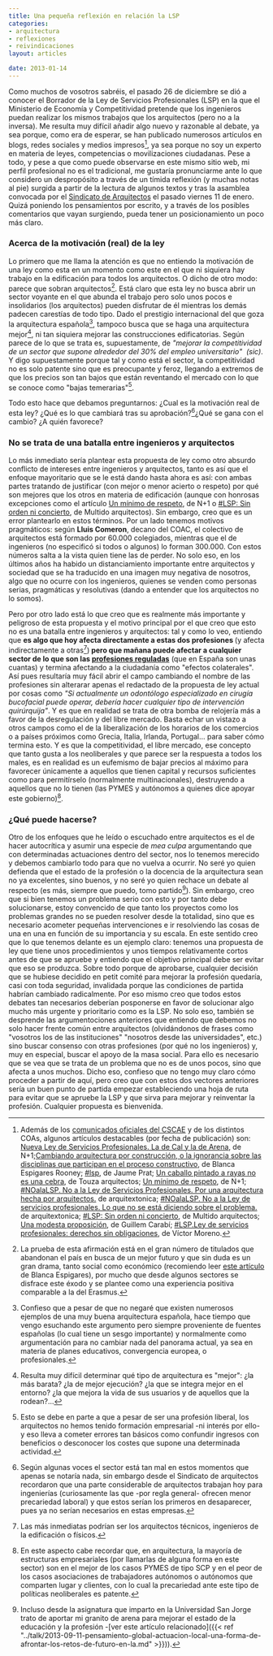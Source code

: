 ```yaml
---
title: Una pequeña reflexión en relación la LSP
categories:
- arquitectura
- reflexiones
- reivindicaciones
layout: articles

date: 2013-01-14
---
```

Como muchos de vosotros sabréis, el pasado 26 de diciembre se dió a conocer el Borrador de la Ley de Servicios Profesionales (LSP) en la que el Ministerio de Economía y Competitividad pretende que los ingenieros puedan realizar los mismos trabajos que los arquitectos (pero no a la inversa). Me resulta muy difícil añadir algo nuevo y razonable al debate, ya sea porque, como era de esperar, se han publicado numerosos artículos en blogs, redes sociales y medios impresos[^1], ya sea porque no soy un experto en materia de leyes, competencias o movilizaciones ciudadanas. Pese a todo, y pese a que como puede observarse en este mismo sitio web, mi perfil profesional no es el tradicional, me gustaría pronunciarme ante lo que considero un despropósito a través de un tímida reflexión (y muchas notas al pie) surgida a partir de la lectura de algunos textos y tras la asamblea convocada por el <a href="http://www.sindicatoarquitectos.es/">Sindicato de Arquitectos</a> el pasado viernes 11 de enero. Quizá poniendo los pensamientos por escrito, y a través de los posibles comentarios que vayan surgiendo, pueda tener un posicionamiento un poco más claro.<!--more-->

### Acerca de la motivación (real) de la ley

Lo primero que me llama la atención es que no entiendo la motivación de una ley como esta en un momento como este en el que ni siquiera hay trabajo en la edificación para todos los arquitectos. O dicho de otro modo: parece que sobran arquitectos[^2]. Está claro que esta ley no busca abrir un sector voyante en el que abunda el trabajo pero solo unos pocos e insolidarios (los arquitectos) pueden disfrutar de él mientras los demás padecen carestías de todo tipo. Dado el prestigio internacional del que goza la arquitectura española[^3], tampoco busca que se haga una arquitectura mejor[^4], ni tan siquiera mejorar las construcciones edificatorias. Según parece de lo que se trata es, supuestamente, de <i>"mejorar la competitividad de un sector que supone alrededor del 30% del empleo universitario"&nbsp; (sic)</i>. Y digo supuestamente porque tal y como está el sector, la competitividad no es solo patente sino que es preocupante y feroz, llegando a extremos de que los precios son tan bajos que están reventando el mercado con lo que se conoce como "bajas temerarias"[^5].

Todo esto hace que debamos preguntarnos: ¿Cual es la motivación real de esta ley? ¿Qué es lo que cambiará tras su aprobación?[^6]¿Qué se gana con el cambio? ¿A quién favorece?

### No se trata de una batalla entre ingenieros y arquitectos
Lo más inmediato sería plantear esta propuesta de ley como otro absurdo conflicto de intereses entre ingenieros y arquitectos, tanto es así que el enfoque mayoritario que se le está dando hasta ahora es así: con ambas partes tratando de justificar (con mejor o menor acierto o respeto) por qué son mejores que los otros en materia de edificación (aunque con honrosas excepciones como el artículo <a href="http://nmas1.wordpress.com/2013/01/05/un-minimo-de-respeto/">Un mínimo de respeto</a>, de N+1 o <a href="http://multido.blogspot.com.es/2013/01/lsp-sin-orden-ni-concierto.html">#LSP: Sin orden ni concierto</a>, de Multido arquitectos). Sin embargo, creo que es un error plantearlo en estos términos. Por un lado tenemos motivos pragmáticos: según **Lluis Comeron**, decano del COAC, el colectivo de arquitectos está formado por 60.000 colegiados, mientras que el de ingenieros (no especificó si todos o algunos) lo forman 300.000. Con estos números salta a la vista quien tiene las de perder. No solo eso, en los últimos años ha habido un distanciamiento importante entre arquitectos y sociedad que se ha traducido en una imagen muy negativa de nosotros, algo que no ocurre con los ingenieros, quienes se venden como personas serias, pragmáticas y resolutivas (dando a entender que los arquitectos no lo somos).

Pero por otro lado está lo que creo que es realmente más importante y peligroso de esta propuesta y el motivo principal por el que creo que esto no es una batalla entre ingenieros y arquitectos: tal y como lo veo, entiendo que <strong>es algo que hoy afecta directamente a estas dos profesiones </strong>(y afecta indirectamente a otras[^7])<strong> pero que mañana puede afectar a cualquier sector de lo que son las <a href="http://es.wikipedia.org/wiki/Profesion_regulada">profesiones reguladas</a></strong> (que en España son unas cuantas) y termina afectando a la ciudadanía como "efectos colaterales". Así pues resultaría muy fácil abrir el campo cambiando el nombre de las profesiones sin alterarar apenas el redactado de la propuesta de ley actual por cosas como <em>"Si actualmente un odontólogo especializado en cirugía bucofacial puede operar, debería hacer cualquier tipo de intervención quirúrquija"</em>. Y es que en realidad se trata de otra bomba de relojería más a favor de la desregulación y del libre mercado. Basta echar un vistazo a otros campos como el de la liberalización de los horarios de los comercios o a países próximos como Grecia, Italia, Irlanda, Portugal... para saber cómo termina esto. Y es que la competitividad, el libre mercado, ese concepto que tanto gusta a los neoliberales y que parece ser la respuesta a todos los males, es en realidad es un eufemismo de bajar precios al máximo para favorecer únicamente a aquellos que tienen capital y recursos suficientes como para permitírselo (normalmente multinacionales), destruyendo a aquellos que no lo tienen (las PYMES y autónomos a quienes dice apoyar este gobierno)[^8].</p>

### ¿Qué puede hacerse?

Otro de los enfoques que he leído o escuchado entre arquitectos es el de hacer autocrítica y asumir una especie de <em>mea culpa</em> argumentando que con determinadas actuaciones dentro del sector, nos lo tenemos merecido y debemos cambiarlo todo para que no vuelva a ocurrir. No seré yo quien defienda que el estado de la profesión o la docencia de la arquitectura sean no ya excelentes, sino buenos, y no seré yo quien rechace un debate al respecto (es más, siempre que puedo, tomo partido[^9]). Sin embargo, creo que si bien tenemos un problema serio con esto y por tanto debe solucionarse, estoy convencido de que tanto los proyectos como los problemas grandes no se pueden resolver desde la totalidad, sino que es necesario acometer pequeñas intervenciones e ir resolviendo las cosas de una en una en función de su importancia y su escala. En este sentido creo que lo que tenemos delante es un ejemplo claro: tenemos una propuesta de ley que tiene unos procedimientos y unos tiempos relativamente cortos antes de que se apruebe y entiendo que el objetivo principal debe ser evitar que eso se produzca. Sobre todo porque de aprobarse, cualquier decisión que se hubiese decidido en petit comité para mejorar la profesión quedaría, casi con toda seguridad, invalidada porque las condiciones de partida habrían cambiado radicalmente. Por eso mismo creo que todos estos debates tan necesarios deberían posponerse en favor de solucionar algo mucho más urgente y prioritario como es la LSP.
No solo eso, también se desprende las argumentociones anteriores que entiendo que debemos no solo hacer frente común entre arquitectos (olvidándonos de frases como "vosotros los de las instituciones" "nosotros desde las universidades", etc.) sino buscar consenso con otras profesiones (por qué no los ingenieros) y, muy en especial, buscar el apoyo de la masa social. Para ello es necesario que se vea que se trata de un problema que no es de unos pocos, sino que afecta a unos muchos.
Dicho eso, confieso que no tengo muy claro cómo proceder a partir de aquí, pero creo que con estos dos vectores anteriores sería un buen punto de partida empezar estableciendo una hoja de ruta para evitar que se apruebe la LSP y que sirva para mejorar y reinventar la profesión. Cualquier propuesta es bienvenida.

[^1]: Además de los <a href="http://www.cscae.com/index.php?option=com_content&amp;view=article&amp;id=469:comunicado-del-presidente-del-consejo-superior-a-los-arquitectos-de-toda-espana-sobre-ley-de-servicios-profesionales&amp;catid=35:editorial&amp;Itemid=54">comunicados oficiales del CSCAE</a> y de los distintos COAs, algunos artículos destacables (por fecha de publicación) son: <a href="http://nmas1.wordpress.com/2013/01/02/nueva-ley-de-servicios-profesionales-la-de-cal-y-la-de-arena/">Nueva Ley de Servicios Profesionales. La de Cal y la de&nbsp;Arena</a>, de N+1;<a href="http://blancaespigaresrooney.wordpress.com/2013/01/02/cambiando-arquitectura-por-construccion-o-la-ignorancia-sobre-las-disciplinas-que-participan-en-el-proceso-constructivo/">Cambiando arquitectura por construcción, o la ignorancia sobre las disciplinas que participan en el proceso constructivo</a>, de Blanca Espigares Rooney; <a href="http://www.jaumepratarquitecto.com/2012/12/0-0-1-1471-8092-mmjarq-67-19-9544-14.html">#lsp</a>, de Jaume Prat; <a href="http://www.touza.com/blog/2013/01/un-caballo-pintado-a-rayas-no-es-una-cebra-l-kahn/">Un caballo pintado a rayas no es una cebra</a>, de Touza arquitectos; <a href="http://nmas1.wordpress.com/2013/01/05/un-minimo-de-respeto/">Un mínimo de respeto</a>, de N+1; <a href="http://arquitextonica.net/2013/01/04/noalalsp-no-a-la-ley-de-servicios-profesionales-por-una-arquitectura-hecha-por-arquitectos/">#NOalaLSP. No a la Ley de Servicios Profesionales. Por una arquitectura hecha por arquitectos.</a> de arquitextonica; <a href="http://arquitextonica.net/2013/01/07/noalalsp-no-a-la-ley-de-servicios-profesionales-lo-que-no-se-esta-diciendo-sobre-el-problema/">#NOalaLSP. No a la Ley de servicios profesionales. Lo que no se está diciendo sobre el problema.</a> de arquitextonica; <a href="http://multido.blogspot.com.es/2013/01/lsp-sin-orden-ni-concierto.html">#LSP: Sin orden ni concierto</a>, de Multido arquitectos; <a href="http://dearquitecturayafecciones.wordpress.com/2013/01/14/una-modesta-proposicion/">Una modesta proposición</a>, de Guillem Carabí; <a href="http://vmoreno.net/ley-de-servicios-profesionales-derechos-sin-obligaciones/">#LSP.Ley de servicios profesionales: derechos sin obligaciones</a>, de Víctor Moreno.
[^2]: La prueba de esta afirmación está en el gran número de titulados que abandonan el país en busca de un mejor futuro y que sin duda es un gran drama, tanto social como económico (recomiendo leer <a href="http://blancaespigaresrooney.wordpress.com/2012/11/17/yo-he-costado-230-000-euros-a-los-espanoles/">este artículo</a> de Blanca Espigares), por mucho que desde algunos sectores se disfrace este éxodo y se plantee como una experiencia positiva comparable a la del Erasmus.
[^3]: Confieso que a pesar de que no negaré que existen numerosos ejemplos de una muy buena arquitectura española, hace tiempo que vengo esuchando este argumento pero siempre proveniente de fuentes españolas (lo cual tiene un sesgo importante) y normalmente como argumentación para no cambiar nada del panorama actual, ya sea en materia de planes educativos, convergencia europea, o&nbsp; profesionales.
[^4]: Resulta muy difícil determinar qué tipo de arquitectura es "mejor": ¿la más barata? ¿la de mejor ejecución? ¿la que se integra mejor en el entorno? ¿la que mejora la vida de sus usuarios y de aquellos que la rodean?...
[^5]: Esto se debe en parte a que a pesar de ser una profesión liberal, los arquitectos no hemos tenido formación empresarial -ni interés por ello- y eso lleva a cometer errores tan básicos como confundir ingresos con beneficios o desconocer los costes que supone una determinada actividad.
[^6]: Según algunas voces el sector está tan mal en estos momentos que apenas se notaría nada, sin embargo desde el Sindicato de arquitectos recordaron que una parte considerable de arquitectos trabajan hoy para ingenierías (curiosamente las que -por regla general- ofrecen menor precariedad laboral) y que estos serían los primeros en desaparecer, pues ya no serían necesarios en estas empresas.
[^7]: Las más inmediatas podrían ser los arquitectos técnicos, ingenieros de la edificación o físicos.
[^8]: En este aspecto cabe recordar que, en arquitectura, la mayoría de estructuras empresariales (por llamarlas de alguna forma en este sector) son en el mejor de los casos PYMES de tipo SCP y en el peor de los casos asociaciones de trabajadores autónomos o autónomos que comparten lugar y clientes, con lo cual la precariedad ante este tipo de políticas neoliberales es patente.
[^9]: Incluso desde la asignatura que imparto en la Universidad San Jorge trato de aportar mi granito de arena para mejorar el estado de la educación y la profesión -[ver este artículo relacionado]({{< ref "../talk/2013-09-11-pensamiento-global-actuacion-local-una-forma-de-afrontar-los-retos-de-futuro-en-la.md" >}})).
